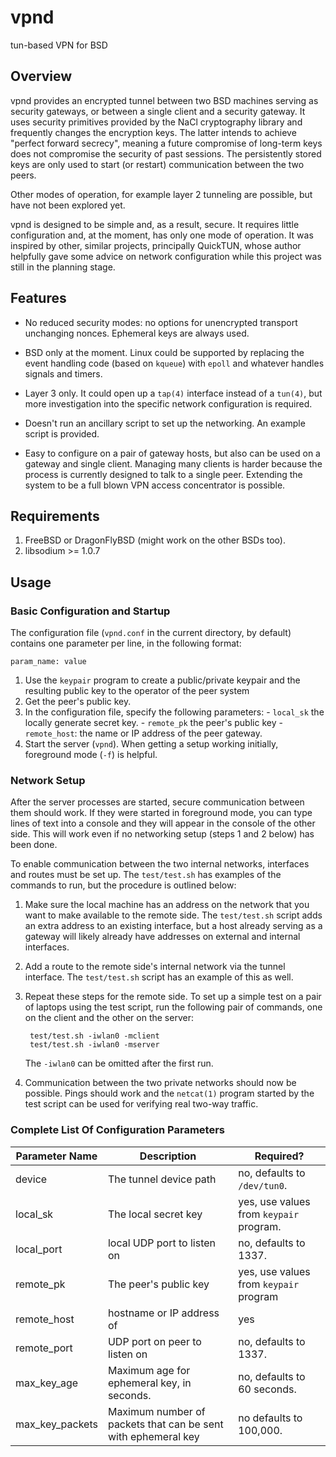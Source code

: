 # vpnd
tun-based VPN for BSD

## Overview

vpnd provides an encrypted tunnel between two BSD machines serving as
security gateways, or between a single client and a security gateway.
It uses security primitives provided by the NaCl cryptography library
and frequently changes the encryption keys. The latter intends to
achieve "perfect forward secrecy", meaning a future compromise of long-term
keys does not compromise the security of past sessions. The persistently
stored keys are only used to start (or restart) communication between the
two peers.

Other modes of operation, for example layer 2 tunneling are possible,
but have not been explored yet.

vpnd is designed to be simple and, as a result, secure. It requires little
configuration and, at the moment, has only one mode of operation. It was
inspired by other, similar projects, principally QuickTUN, whose author
helpfully gave some advice on network configuration while this project was
still in the planning stage.

## Features

- No reduced security modes: no options for unencrypted transport
  unchanging nonces. Ephemeral keys are always used.

- BSD only at the moment. Linux could be supported by replacing the
  event handling code (based on ```kqueue```) with ```epoll``` and
  whatever handles signals and timers.

- Layer 3 only. It could open up a ```tap(4)``` interface instead of a
  ```tun(4)```, but more investigation into the specific network
  configuration is required.

- Doesn't run an ancillary script to set up the networking. An
  example script is provided.

- Easy to configure on a pair of gateway hosts, but also can be used on
  a gateway and single client. Managing many clients is harder because the
  process is currently designed to talk to a single peer. Extending the
  system to be a full blown VPN access concentrator is possible.



## Requirements

1. FreeBSD or DragonFlyBSD (might work on the other BSDs too).
2. libsodium >= 1.0.7


## Usage

### Basic Configuration and Startup
The configuration file (```vpnd.conf``` in the current directory, by
default) contains one parameter per line, in the following format:

```param_name: value```

1. Use the ```keypair``` program to create a public/private keypair and
   the resulting public key to the operator of the peer system
2. Get the peer's public key.
3. In the configuration file, specify the following parameters:
		- ```local_sk``` the locally generate secret key.
		- ```remote_pk``` the peer's public key
		- ```remote_host```: the name or IP address of the peer gateway.
4. Start the server (```vpnd```). When getting a setup working
   initially, foreground mode (```-f```) is helpful.

### Network Setup

After the server processes are started, secure communication between
them should work. If they were started in foreground mode, you can
type lines of text into a console and they will appear in the console
of the other side. This will work even if no networking setup (steps 1
and 2 below) has been done.

To enable communication between the two internal networks, interfaces
and routes must be set up. The ```test/test.sh``` has examples of the
commands to run, but the procedure is outlined below:

1. Make sure the local machine has an address on the network that you
   want to make available to the remote side. The ```test/test.sh```
   script adds an extra address to an existing interface, but a host already
   serving as a gateway will likely already have addresses on external
   and internal interfaces.

2. Add a route to the remote side's internal network via the
   tunnel interface. The ```test/test.sh``` script has an example
   of this as well.

3. Repeat these steps for the remote side. To set up a simple test
   on a pair of laptops using the test script, run the following pair
   of commands, one on the client and the other on the server:

        test/test.sh -iwlan0 -mclient
        test/test.sh -iwlan0 -mserver

   The ```-iwlan0``` can be omitted after the first run.

4. Communication between the two private networks should now be
   possible. Pings should work and the ```netcat(1)``` program started
   by the test script can be used for verifying real two-way traffic.

### Complete List Of Configuration Parameters

|Parameter Name|Description|Required?|
|---|---|---|
|device|The tunnel device path  |no, defaults to ```/dev/tun0```.|
|local_sk|The local secret key|yes, use values from ```keypair``` program.|
|local_port|local UDP port to listen on|no, defaults to 1337.|
|remote_pk|The peer's public key|yes, use values from ```keypair``` program|
|remote_host|hostname or IP address of|yes|
|remote_port|UDP port on peer to listen on|no, defaults to 1337.|
|max_key_age|Maximum age for ephemeral key, in seconds.|no, defaults to 60 seconds.|
|max_key_packets|Maximum number of packets that can be sent with ephemeral key|no defaults to 100,000.|
